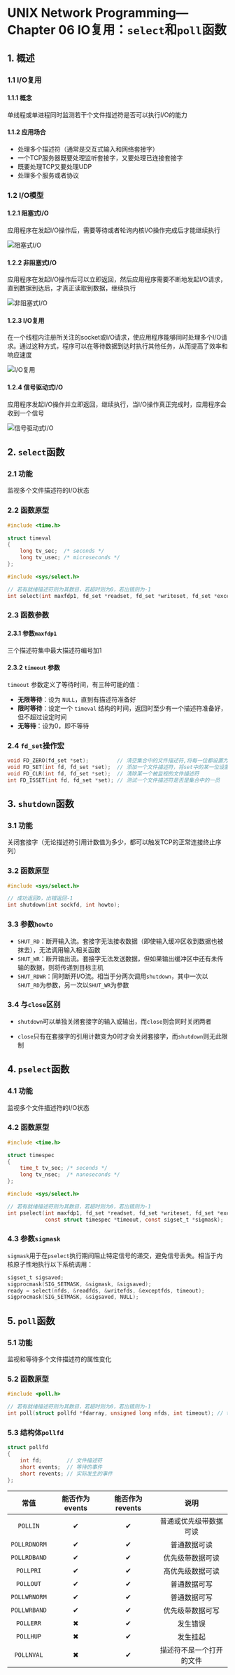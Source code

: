 # UNIX Network Programming—Chapter 06 IO复用：`select`和`poll`函数

## 1. 概述

### 1.1 I/O复用

#### 1.1.1 概念

单线程或单进程同时监测若干个文件描述符是否可以执行I/O的能力

#### 1.1.2 应用场合

+ 处理多个描述符（通常是交互式输入和网络套接字）
+ 一个TCP服务器既要处理监听套接字，又要处理已连接套接字
+ 既要处理TCP又要处理UDP
+ 处理多个服务或者协议

### 1.2 I/O模型

#### 1.2.1 阻塞式I/O

应用程序在发起I/O操作后，需要等待或者轮询内核I/O操作完成后才能继续执行

![阻塞式I/O](./images/blocking_io.png)

#### 1.2.2 非阻塞式I/O

应用程序在发起I/O操作后可以立即返回，然后应用程序需要不断地发起I/O请求，直到数据到达后，才真正读取到数据，继续执行

![非阻塞式I/O](./images/nonblocking_io.png)

#### 1.2.3 I/O复用

在一个线程内注册所关注的socket或I/O请求，使应用程序能够同时处理多个I/O请求。通过这种方式，程序可以在等待数据到达时执行其他任务，从而提高了效率和响应速度

![I/O复用](./images/io_multiplexing.png)

#### 1.2.4 信号驱动式I/O

应用程序发起I/O操作并立即返回，继续执行，当I/O操作真正完成时，应用程序会收到一个信号

![信号驱动式I/O](./images/signal_driven_io.png)

## 2. `select`函数

### 2.1 功能

监视多个文件描述符的I/O状态

### 2.2 函数原型

```C
#include <time.h>

struct timeval
{
    long tv_sec;  /* seconds */
    long tv_usec; /* microseconds */
};
```

```C
#include <sys/select.h>

// 若有就绪描述符则为其数目，若超时则为0，若出错则为-1
int select(int maxfdp1, fd_set *readset, fd_set *writeset, fd_set *exceptset, struct timeval *timeout);
```

### 2.3 函数参数

#### 2.3.1 参数`maxfdp1`

三个描述符集中最大描述符编号加1

#### 2.3.2 `timeout` 参数

`timeout` 参数定义了等待时间，有三种可能的值：

+ **无限等待**：设为 `NULL`，直到有描述符准备好
+ **限时等待**：设定一个 `timeval` 结构的时间，返回时至少有一个描述符准备好，但不超过设定时间
+ **无等待**：设为0，即不等待

### 2.4 `fd_set`操作宏

```C
void FD_ZERO(fd_set *set);         // 清空集合中的文件描述符,将每一位都设置为0
void FD_SET(int fd, fd_set *set);  // 添加一个文件描述符，将set中的某一位设置成1
void FD_CLR(int fd, fd_set *set);  // 清除某一个被监视的文件描述符
int FD_ISSET(int fd, fd_set *set); // 测试一个文件描述符是否是集合中的一员
```

## 3. `shutdown`函数

### 3.1 功能

关闭套接字（无论描述符引用计数值为多少，都可以触发TCP的正常连接终止序列）

### 3.2 函数原型

```C
#include <sys/select.h>

// 成功返回0，出错返回-1
int shutdown(int sockfd, int howto);
```

### 3.3 参数`howto`

+ `SHUT_RD`：断开输入流。套接字无法接收数据（即使输入缓冲区收到数据也被抹去），无法调用输入相关函数
+ `SHUT_WR`：断开输出流。套接字无法发送数据，但如果输出缓冲区中还有未传输的数据，则将传递到目标主机
+ `SHUT_RDWR`：同时断开I/O流。相当于分两次调用`shutdown`，其中一次以`SHUT_RD`为参数，另一次以`SHUT_WR`为参数

### 3.4 与`close`区别

+ `shutdown`可以单独关闭套接字的输入或输出，而`close`则会同时关闭两者

+ `close`只有在套接字的引用计数变为0时才会关闭套接字，而`shutdown`则无此限制

## 4. `pselect`函数

### 4.1 功能

监视多个文件描述符的I/O状态

### 4.2 函数原型

```C
#include <time.h>

struct timespec
{
    time_t tv_sec; /* seconds */
    long tv_nsec;  /* nanoseconds */
};
```

```C
#include <sys/select.h>

// 若有就绪描述符则为其数目，若超时则为0，若出错则为-1
int pselect(int maxfdp1, fd_set *readset, fd_set *writeset, fd_set *exceptset,
            const struct timespec *timeout, const sigset_t *sigmask);
```

### 4.3 参数`sigmask`

`sigmask`用于在`pselect`执行期间阻止特定信号的递交，避免信号丢失。相当于内核原子性地执行以下系统调用：

```C
sigset_t sigsaved;
sigprocmask(SIG_SETMASK, &sigmask, &sigsaved);
ready = select(nfds, &readfds, &writefds, &exceptfds, timeout);
sigprocmask(SIG_SETMASK, &sigsaved, NULL);
```

## 5. `poll`函数

### 5.1 功能

监视和等待多个文件描述符的属性变化

### 5.2 函数原型

```C
#include <poll.h>

// 若有就绪描述符则为其数目，若超时则为0，若出错则为-1
int poll(struct pollfd *fdarray, unsigned long nfds, int timeout); // timeout单位：毫秒
```

### 5.3 结构体`pollfd`

```C
struct pollfd
{
    int fd;        // 文件描述符
    short events;  // 等待的事件
    short revents; // 实际发生的事件
};
```

|     常值     | 能否作为events | 能否作为revents |           说明           |
| :----------: | :------------: | :-------------: | :----------------------: |
|   `POLLIN`   |    &#10004;    |    &#10004;     |  普通或优先级带数据可读  |
| `POLLRDNORM` |    &#10004;    |    &#10004;     |       普通数据可读       |
| `POLLRDBAND` |    &#10004;    |    &#10004;     |     优先级带数据可读     |
|  `POLLPRI`   |    &#10004;    |    &#10004;     |     高优先级数据可读     |
|  `POLLOUT`   |    &#10004;    |    &#10004;     |       普通数据可写       |
| `POLLWRNORM` |    &#10004;    |    &#10004;     |       普通数据可写       |
| `POLLWRBAND` |    &#10004;    |    &#10004;     |     优先级带数据可写     |
|  `POLLERR`   |    &#10006;    |    &#10004;     |         发生错误         |
|  `POLLHUP`   |    &#10006;    |    &#10004;     |         发生挂起         |
|  `POLLNVAL`  |    &#10006;    |    &#10004;     | 描述符不是一个打开的文件 |

